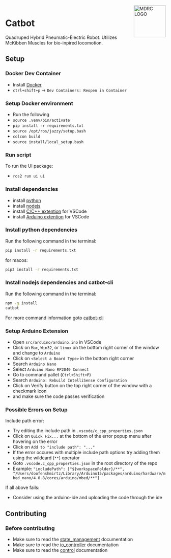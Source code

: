 <img src="https://pbs.twimg.com/profile_images/661962002/logo_400x400.png" align="right" alt="MDRC LOGO" title="MDRC LOGO" width="100">

# Catbot
Quadruped Hybrid Pneumatic-Electric Robot. Utilizes McKibben Muscles for bio-inpired locomotion.

## Setup

### Docker Dev Container
* Install [Docker](https://docs.docker.com/get-docker/)
* `ctrl+shift+p` -> `Dev Containers: Reopen in Container`

### Setup Docker environment
* Run the following
* `source .venv/bin/activate`
* `pip install -r requirements.txt`
* `source /opt/ros/jazzy/setup.bash`
* `colcon build`
* `source install/local_setup.bash`

### Run script

To run the UI package:
* `ros2 run ui ui`

### Install dependencies
* install [python](https://www.python.org/downloads/)
* install [nodejs](https://nodejs.org/en/download/)
* install [C/C++ extention](https://marketplace.visualstudio.com/items?itemName=ms-vscode.cpptools) for VSCode
* install [Arduino extention](https://marketplace.visualstudio.com/items?itemName=vsciot-vscode.vscode-arduino) for VSCode
### Install python dependencies
Run the following command in the terminal:
```bash
pip install -r requirements.txt
```
for macos:
```bash
pip3 install -r requirements.txt
```
### Install nodejs dependencies and catbot-cli
Run the following command in the terminal:
```bash
npm -g install
catbot
```

For more command information goto [catbot-cli](cli/README.md)

### Setup Arduino Extension
* Open `src/arduino/arduino.ino` in VSCode
* Click on `Mac`, `Win32`, or `linux` on the bottom right corner of the window and change to `Arduino`
* Click on `<Select a Board Type>` in the bottom right corner
* Search `Arduino Nano`
* Select `Arduino Nano RP2040 Connect`
* Go to command pallet (`Ctrl+Shift+P`)
* Search `Arduino: Rebuild IntelliSense Configuration`
* Click on Verify button on the top right corner of the window with a checkmark icon
* and make sure the code passes verification

### Possible Errors on Setup
Include path error:
* Try editing the include path in `.vscode/c_cpp_properties.json`
* Click on `Quick Fix...` at the bottom of the error popup menu after hovering on the error
* Click on `Add to "include path": "..."`
* If the error occures with multiple include path options try adding them using the wildcard (`**`) operator
* Goto `.vscode.c_cpp_properties.json` in the root directory of the repo
* Example: `"includePath": ["${workspaceFolder}/**", "/Users/doofenshmirtz/Library/Arduino15/packages/arduino/hardware/mbed_nano/4.0.8/cores/arduino/mbed/**"]`

If all above fails:
* Consider using the arduino-ide and uploading the code through the ide

## Contributing
### Before contributing
* Make sure to read the [state_management](src/raspi/state_management/README.md) documentation
* Make sure to read the [io_controller](src/raspi/io_controller/README.md) documentation
* Make sure to read the [control](src/raspi/control/README.md) documentation
